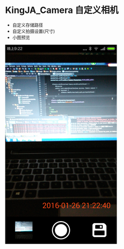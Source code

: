 # KingJA_Camera 自定义相机
* 自定义存储路径
* 自定义拍摄设置(尺寸)
* 小图预览


![image](https://github.com/KingJA/KingJA_Camera/blob/master/images/custom%20camera.png)
